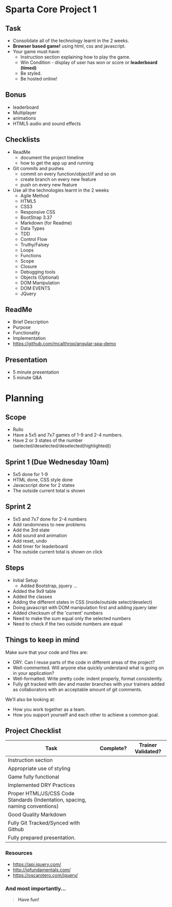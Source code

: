 # Sparta Core Project 1

## Task
- Consolidate all of the technology learnt in the 2 weeks.
- **Browser based game!** using html, css and javascript.
- Your game must have:
  - Instruction section explaining how to play the game.
  - Win Condition - display of user has won or score or **leaderboard (timed)**
  - Be styled.
  - Be hosted online!

## Bonus
- leaderboard
- Multiplayer
- animations
- HTML5 audio and sound effects

## Checklists
- ReadMe
  - document the project timeline
  - how to get the app up and running
- Git commits and pushes
  - commit on every function/object/if and so on
  - create branch on every new feature
  - push on every new feature
- Use all the technologies learnt in the 2 weeks
  - Agile Method
  - HTML5
  - CSS3
  - Responsive CSS
  - BootStrap 3.37
  - Markdown (for Readme)
  - Data Types
  - TDD
  - Control Flow
  - Truthy/Falsey
  - Loops
  - Functions
  - Scope
  - Closure
  - Debugging tools
  - Objects (Optional)
  - DOM Manipulation
  - DOM EVENTS
  - JQuery


## ReadMe
- Brief Description
- Purpose
- Functionality
- Implementation
- https://github.com/mcalthrop/angular-spa-demo

## Presentation
- 5 minute presentation
- 5 minute Q&A


# Planning

## Scope
- Rullo
- Have a 5x5 and 7x7 games of 1-9 and 2-4 numbers.
- Have 2 or 3 states of the number (selected/deselected/deselected(highlighted))

## Sprint 1 (Due Wednesday 10am)
- 5x5 done for 1-9
- HTML done, CSS style done
- Javacscript done for 2 states
- The outside current total is shown

## Sprint 2
- 5x5 and 7x7 done for 2-4 numbers
- Add randomness to new problems
- Add the 3rd state
- Add sound and animation
- Add reset, undo
- Add timer for leaderboard
- The outside current total is shown on click

## Steps
- Initial Setup
  - Added Bootstrap, jquery ...
- Added the 9x9 table
- Added the classes
- Adding the different states in CSS (inside/outside select/deselect)
- Doing javascript with DOM manipulation first and adding jquery later
- Added checksum of the 'current' numbers
- Need to make the sum equal only the selected numbers
- Need to check if the two outside numbers are equal


## Things to keep in mind
Make sure that your code and files are:

* DRY.  Can I reuse parts of the code in different areas of the project?
* Well-commented. Will anyone else quickly understand what is going on in your application?
* Well-formatted. Write pretty code: indent properly, format consistently.
* Fully git tracked with dev and master branches with your trainers added as collaborators with an acceptable amount of git comments.

We’ll also be looking at:

* How you work together as a team.
* How you support yourself and each other to achieve a common goal.

## Project Checklist
| Task                                                                         | Complete? | Trainer Validated? |  
|------------------------------------------------------------------------------|-----------|--------------------|
| Instruction section                                                          |           |                    |  
| Appropriate use of styling                                                   |           |                    |   
| Game fully functional                                                        |           |                    |   
| Implemented DRY Practices                                                    |           |                    |   
| Proper HTML/JS/CSS Code Standards (Indentation, spacing, naming conventions) |           |                    |   
| Good Quality Markdown                                                        |           |                    |   
| Fully Git Tracked/Synced with Github                                         |           |                    |  
| Fully prepared presentation.                                                 |           |                    |  



### Resources
* https://api.jquery.com/
* http://jqfundamentals.com/
* https://oscarotero.com/jquery/

### And most importantly...
>**Have fun!**
